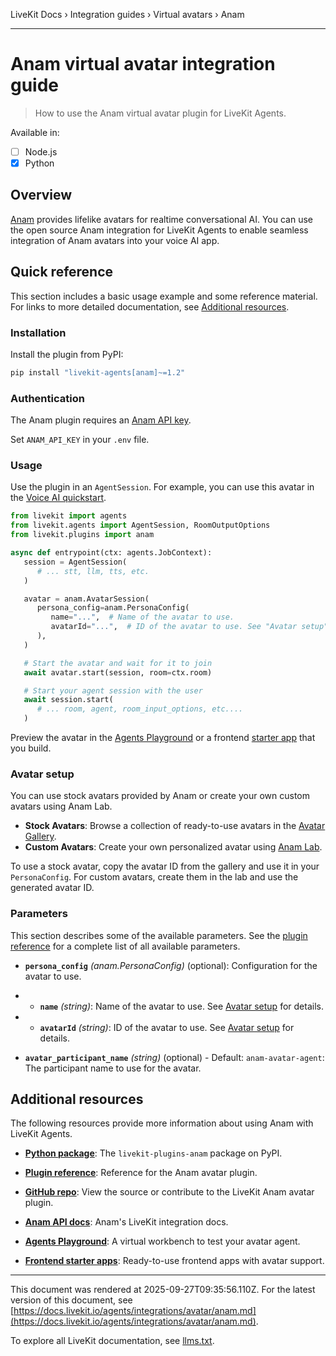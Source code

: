 LiveKit Docs › Integration guides › Virtual avatars › Anam

---

# Anam virtual avatar integration guide

> How to use the Anam virtual avatar plugin for LiveKit Agents.

Available in:
- [ ] Node.js
- [x] Python

## Overview

[Anam](https://anam.ai/) provides lifelike avatars for realtime conversational AI. You can use the open source Anam integration for LiveKit Agents to enable seamless integration of Anam avatars into your voice AI app.

## Quick reference

This section includes a basic usage example and some reference material. For links to more detailed documentation, see [Additional resources](#additional-resources).

### Installation

Install the plugin from PyPI:

```bash
pip install "livekit-agents[anam]~=1.2"

```

### Authentication

The Anam plugin requires an [Anam API key](https://lab.anam.ai/api-keys).

Set `ANAM_API_KEY` in your `.env` file.

### Usage

Use the plugin in an `AgentSession`. For example, you can use this avatar in the [Voice AI quickstart](https://docs.livekit.io/agents/start/voice-ai.md).

```python
from livekit import agents
from livekit.agents import AgentSession, RoomOutputOptions
from livekit.plugins import anam

async def entrypoint(ctx: agents.JobContext):
   session = AgentSession(
      # ... stt, llm, tts, etc.
   )

   avatar = anam.AvatarSession(
      persona_config=anam.PersonaConfig(
         name="...",  # Name of the avatar to use.
         avatarId="...",  # ID of the avatar to use. See "Avatar setup" for details.
      ),
   )

   # Start the avatar and wait for it to join
   await avatar.start(session, room=ctx.room)

   # Start your agent session with the user
   await session.start(
      # ... room, agent, room_input_options, etc....
   )

```

Preview the avatar in the [Agents Playground](https://docs.livekit.io/agents/start/playground.md) or a frontend [starter app](https://docs.livekit.io/agents/start/frontend.md#starter-apps) that you build.

### Avatar setup

You can use stock avatars provided by Anam or create your own custom avatars using Anam Lab.

- **Stock Avatars**: Browse a collection of ready-to-use avatars in the [Avatar Gallery](https://docs.anam.ai/resources/avatar-gallery).
- **Custom Avatars**: Create your own personalized avatar using [Anam Lab](https://lab.anam.ai/avatars).

To use a stock avatar, copy the avatar ID from the gallery and use it in your `PersonaConfig`. For custom avatars, create them in the lab and use the generated avatar ID.

### Parameters

This section describes some of the available parameters. See the [plugin reference](https://docs.livekit.io/reference/python/v1/livekit/plugins/anam/index.html.md#livekit.plugins.anam.AvatarSession) for a complete list of all available parameters.

- **`persona_config`** _(anam.PersonaConfig)_ (optional): Configuration for the avatar to use.

- - **`name`** _(string)_: Name of the avatar to use. See [Avatar setup](#avatar-setup) for details.
- - **`avatarId`** _(string)_: ID of the avatar to use. See [Avatar setup](#avatar-setup) for details.

- **`avatar_participant_name`** _(string)_ (optional) - Default: `anam-avatar-agent`: The participant name to use for the avatar.

## Additional resources

The following resources provide more information about using Anam with LiveKit Agents.

- **[Python package](https://pypi.org/project/livekit-plugins-anam/)**: The `livekit-plugins-anam` package on PyPI.

- **[Plugin reference](https://docs.livekit.io/reference/python/v1/livekit/plugins/anam/index.html.md)**: Reference for the Anam avatar plugin.

- **[GitHub repo](https://github.com/livekit/agents/tree/main/livekit-plugins/livekit-plugins-anam)**: View the source or contribute to the LiveKit Anam avatar plugin.

- **[Anam API docs](https://docs.anam.ai/third-party-integrations/livekit)**: Anam's LiveKit integration docs.

- **[Agents Playground](https://docs.livekit.io/agents/start/playground.md)**: A virtual workbench to test your avatar agent.

- **[Frontend starter apps](https://docs.livekit.io/agents/start/frontend.md#starter-apps)**: Ready-to-use frontend apps with avatar support.

---

This document was rendered at 2025-09-27T09:35:56.110Z.
For the latest version of this document, see [https://docs.livekit.io/agents/integrations/avatar/anam.md](https://docs.livekit.io/agents/integrations/avatar/anam.md).

To explore all LiveKit documentation, see [llms.txt](https://docs.livekit.io/llms.txt).